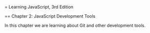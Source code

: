 = Learning JavaScript, 3rd Edition

== Chapter 2: JavaScript Development Tools

In this chapter we are learning about Git and other development tools.